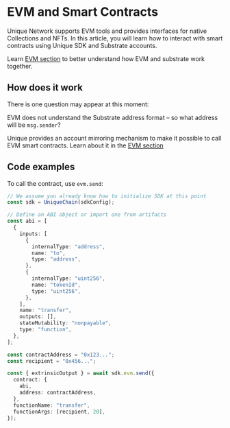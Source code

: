 # EVM and Smart Contracts

Unique Network supports EVM tools and provides interfaces for native Collections and NFTs. In this article, you will learn how to interact with smart contracts using Unique SDK and Substrate accounts.

Learn [EVM section](../../evm/index.md) to better understand how EVM and substrate work together.

## How does it work

There is one question may appear at this moment:

EVM does not understand the Substrate address format – so what address will be `msg.sender`?

Unique provides an account mirroring mechanism to make it possible to call EVM smart contracts. Learn about it in the [EVM section](../../evm/accounts.md)

## Code examples

To call the contract, use `evm.send`:

```ts
// We assume you already know how to initialize SDK at this point
const sdk = UniqueChain(sdkConfig);

// Define an ABI object or import one from artifacts
const abi = [
  {
    inputs: [
      {
        internalType: "address",
        name: "to",
        type: "address",
      },
      {
        internalType: "uint256",
        name: "tokenId",
        type: "uint256",
      },
    ],
    name: "transfer",
    outputs: [],
    stateMutability: "nonpayable",
    type: "function",
  },
];

const contractAddress = "0x123...";
const recipient = "0x456...";

const { extrinsicOutput } = await sdk.evm.send({
  contract: {
    abi,
    address: contractAddress,
  },
  functionName: "transfer",
  functionArgs: [recipient, 20],
});
```